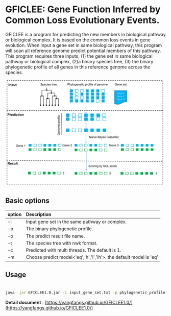 # GFICLEE: Gene Function Inferred by Common Loss Evolutionary Events.


GFICLEE is a program for predicting the new members in biological pathway or biological complex. 
It is based on the common loss events in gene evolution. When input a gene set in same biological pathway, 
this program will scan all reference genome predict potential members of this pathway. 
This program requires three inputs, (1) the gene set in same biological pathway or biological complex, 
(2)a binary species tree, (3) the binary phylogenetic profile of all genes in this reference genome across the species.


![Workflow](https://github.com/yangfangs/GFICLEE1.0/blob/master/TestData/Workflow.png)


## Basic options

| option |  Description                                         |
|:------- |:--------------------------------------------------- |
|  -i     |  Input gene set in the same pathway or complex.     |
|  -p     |  The binary phylogenetic profile.                   |
|  -o     |  The predict result file name.                      |
|  -t     |  The species tree with nwk format.                  |
|  -c     |  Predicted with multi threads. The default is 1.                  |
|  -m     |  Choose predict model<'eq','h','l','lh'>. the default model is 'eq' |


## Usage

```bash

java -jar GFICLEE1.0.jar -i input_gene_set.txt -p phylogenetic_profile.txt -t species_tree.nwk -o output_file.txt

```

**Detail document** : [https://yangfangs.github.io/GFICLEE1.0/](https://yangfangs.github.io/GFICLEE1.0/)
